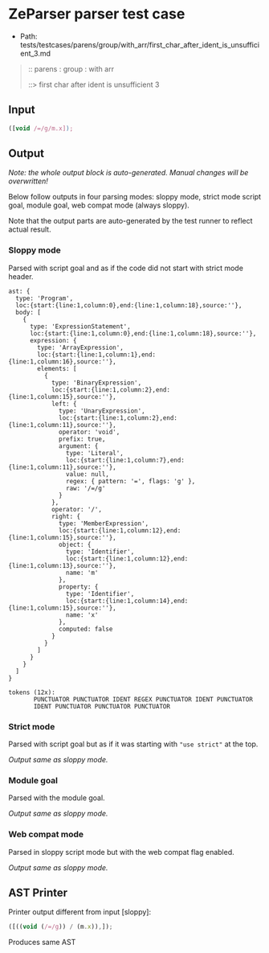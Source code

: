 # ZeParser parser test case

- Path: tests/testcases/parens/group/with_arr/first_char_after_ident_is_unsufficient_3.md

> :: parens : group : with arr
>
> ::> first char after ident is unsufficient 3

## Input

`````js
([void /=/g/m.x]);
`````

## Output

_Note: the whole output block is auto-generated. Manual changes will be overwritten!_

Below follow outputs in four parsing modes: sloppy mode, strict mode script goal, module goal, web compat mode (always sloppy).

Note that the output parts are auto-generated by the test runner to reflect actual result.

### Sloppy mode

Parsed with script goal and as if the code did not start with strict mode header.

`````
ast: {
  type: 'Program',
  loc:{start:{line:1,column:0},end:{line:1,column:18},source:''},
  body: [
    {
      type: 'ExpressionStatement',
      loc:{start:{line:1,column:0},end:{line:1,column:18},source:''},
      expression: {
        type: 'ArrayExpression',
        loc:{start:{line:1,column:1},end:{line:1,column:16},source:''},
        elements: [
          {
            type: 'BinaryExpression',
            loc:{start:{line:1,column:2},end:{line:1,column:15},source:''},
            left: {
              type: 'UnaryExpression',
              loc:{start:{line:1,column:2},end:{line:1,column:11},source:''},
              operator: 'void',
              prefix: true,
              argument: {
                type: 'Literal',
                loc:{start:{line:1,column:7},end:{line:1,column:11},source:''},
                value: null,
                regex: { pattern: '=', flags: 'g' },
                raw: '/=/g'
              }
            },
            operator: '/',
            right: {
              type: 'MemberExpression',
              loc:{start:{line:1,column:12},end:{line:1,column:15},source:''},
              object: {
                type: 'Identifier',
                loc:{start:{line:1,column:12},end:{line:1,column:13},source:''},
                name: 'm'
              },
              property: {
                type: 'Identifier',
                loc:{start:{line:1,column:14},end:{line:1,column:15},source:''},
                name: 'x'
              },
              computed: false
            }
          }
        ]
      }
    }
  ]
}

tokens (12x):
       PUNCTUATOR PUNCTUATOR IDENT REGEX PUNCTUATOR IDENT PUNCTUATOR
       IDENT PUNCTUATOR PUNCTUATOR PUNCTUATOR
`````

### Strict mode

Parsed with script goal but as if it was starting with `"use strict"` at the top.

_Output same as sloppy mode._

### Module goal

Parsed with the module goal.

_Output same as sloppy mode._

### Web compat mode

Parsed in sloppy script mode but with the web compat flag enabled.

_Output same as sloppy mode._

## AST Printer

Printer output different from input [sloppy]:

````js
([((void (/=/g)) / (m.x)),]);
````

Produces same AST
